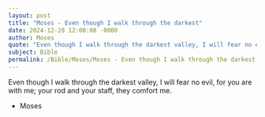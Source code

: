 ```yaml
---
layout: post
title: "Moses - Even though I walk through the darkest"
date: 2024-12-28 12:00:00 -0000
author: Moses
quote: "Even though I walk through the darkest valley, I will fear no evil, for you are with me; your rod and your staff, they comfort me."
subject: Bible
permalink: /Bible/Moses/Moses - Even though I walk through the darkest
---
```


Even though I walk through the darkest valley, I will fear no evil, for you are with me; your rod and your staff, they comfort me.

- Moses
